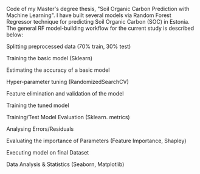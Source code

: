 Code of my Master's degree thesis, "Soil Organic Carbon Prediction with Machine Learning".
I have built several models via Random Forest Regressor technique for predicting Soil Organic Carbon (SOC) in Estonia.
The general RF model-building workflow for the current study is described below:

Splitting preprocessed data (70% train, 30% test)		

Training the basic model (Sklearn) 

Estimating the accuracy of a basic model

Hyper-parameter tuning (RandomizedSearchCV)

Feature elimination and validation of the model

Training the tuned model

Training/Test Model Evaluation (Sklearn. metrics)

Analysing Errors/Residuals

Evaluating the importance of Parameters (Feature Importance, Shapley)

Executing model on final Dataset

Data Analysis & Statistics (Seaborn, Matplotlib) 

